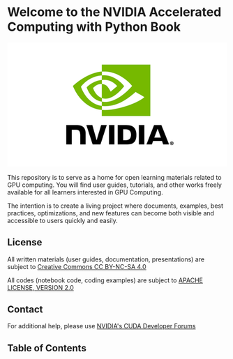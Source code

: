 # Welcome to the NVIDIA Accelerated Computing with Python Book
![nvidia](images/nvidia.png)

This repository is to serve as a home for open learning materials related to GPU computing.  You will find user guides, tutorials, and other works freely available for all learners interested in GPU Computing.

The intention is to create a living project where documents, examples, best practices, optimizations, and new features can become both visible and accessible to users quickly and easily.

## License

All written materials (user guides, documentation, presentations) are subject to [Creative Commons CC BY-NC-SA 4.0](https://creativecommons.org/licenses/by-nc-sa/4.0/)

All codes (notebook code, coding examples) are subject to [APACHE LICENSE, VERSION 2.0](https://www.apache.org/licenses/LICENSE-2.0)

## Contact

For additional help, please use [NVIDIA's CUDA Developer Forums](https://forums.developer.nvidia.com/c/accelerated-computing/cuda/206)

## Table of Contents

```{tableofcontents}
```
